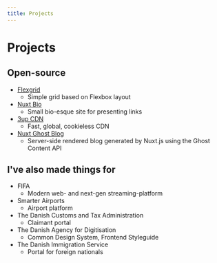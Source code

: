 ```yaml
---
title: Projects
---
```


# Projects

## Open-source

- [Flexgrid](https://flexgrid.io)
    - Simple grid based on Flexbox layout
- [Nuxt Bio](https://github.com/moso/nuxt-bio)
    - Small bio-esque site for presenting links
- [3up CDN](https://cdn.3up.dk)
    - Fast, global, cookieless CDN
- [Nuxt Ghost Blog](https://github.com/moso/nuxt-ghost-blog)
    - Server-side rendered blog generated by Nuxt.js using the Ghost Content API

## I've also made things for

- FIFA
    - Modern web- and next-gen streaming-platform
- Smarter Airports
    - Airport platform
- The Danish Customs and Tax Administration
    - Claimant portal
- The Danish Agency for Digitisation
    - Common Design System, Frontend Styleguide
- The Danish Immigration Service
    - Portal for foreign nationals
